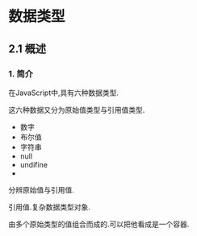 # 数据类型

## 2.1 概述

### 1. 简介

在JavaScript中,具有六种数据类型.

这六种数据又分为原始值类型与引用值类型.

-   数字
-   布尔值
-   字符串
-   null
-   undifine
-   ​



分辨原始值与引用值.

引用值.复杂数据类型对象.

由多个原始类型的值组合而成的.可以把他看成是一个容器.